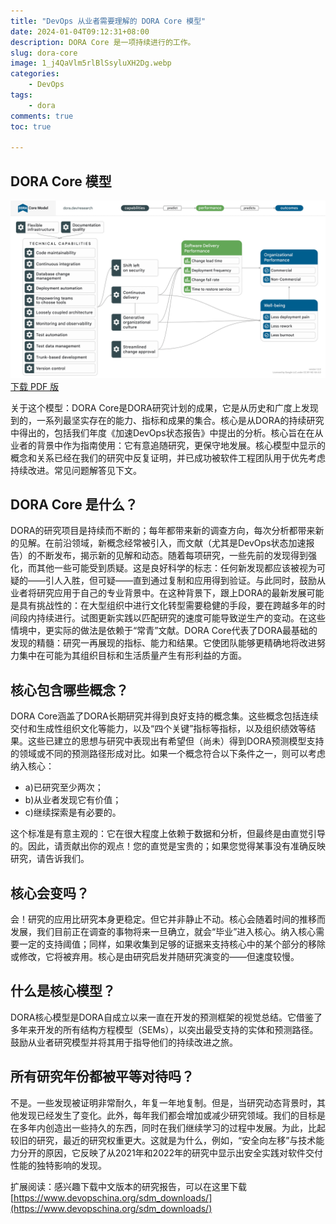 ```yaml
---
title: "DevOps 从业者需要理解的 DORA Core 模型"
date: 2024-01-04T09:12:31+08:00
description: DORA Core 是一项持续进行的工作。
slug: dora-core
image: 1_j4QaVlm5rlBlSsyluXH2Dg.webp
categories:
    - DevOps
tags:
    - dora
comments: true
toc: true

---
```


## DORA Core 模型

![DORA Core 英文版](dora-core-model-v1.2.2.webp)
[下载 PDF 版](dora-core-model-v1.2.2.pdf)

关于这个模型：DORA Core是DORA研究计划的成果，它是从历史和广度上发现到的，一系列最坚实存在的能力、指标和成果的集合。核心是从DORA的持续研究中得出的，包括我们年度《加速DevOps状态报告》中提出的分析。核心旨在在从业者的背景中作为指南使用：它有意追随研究，更保守地发展。核心模型中显示的概念和关系已经在我们的研究中反复证明，并已成功被软件工程团队用于优先考虑持续改进。常见问题解答见下文。

## DORA Core 是什么？

DORA的研究项目是持续而不断的；每年都带来新的调查方向，每次分析都带来新的见解。在前沿领域，新概念经常被引入，而文献（尤其是DevOps状态加速报告）的不断发布，揭示新的见解和动态。随着每项研究，一些先前的发现得到强化，而其他一些可能受到质疑。这是良好科学的标志：任何新发现都应该被视为可疑的——引人入胜，但可疑——直到通过复制和应用得到验证。与此同时，鼓励从业者将研究应用于自己的专业背景中。在这种背景下，跟上DORA的最新发展可能是具有挑战性的：在大型组织中进行文化转型需要稳健的手段，要在跨越多年的时间段内持续进行。试图更新实践以匹配研究的速度可能导致逆生产的变动。在这些情境中，更实际的做法是依赖于“常青”文献。DORA Core代表了DORA最基础的发现的精髓：研究一再展现的指标、能力和结果。它使团队能够更精确地将改进努力集中在可能为其组织目标和生活质量产生有形利益的方面。

## 核心包含哪些概念？

DORA Core涵盖了DORA长期研究并得到良好支持的概念集。这些概念包括连续交付和生成性组织文化等能力，以及“四个关键”指标等指标，以及组织绩效等结果。这些已建立的思想与研究中表现出有希望但（尚未）得到DORA预测模型支持的领域或不同的预测路径形成对比。如果一个概念符合以下条件之一，则可以考虑纳入核心：

* a)已研究至少两次；
* b)从业者发现它有价值；
* c)继续探索是有必要的。

这个标准是有意主观的：它在很大程度上依赖于数据和分析，但最终是由直觉引导的。因此，请贡献出你的观点！您的直觉是宝贵的；如果您觉得某事没有准确反映研究，请告诉我们。

## 核心会变吗？

会！研究的应用比研究本身更稳定。但它并非静止不动。核心会随着时间的推移而发展，我们目前正在调查的事物将来一旦确立，就会“毕业”进入核心。纳入核心需要一定的支持阈值；同样，如果收集到足够的证据来支持核心中的某个部分的移除或修改，它将被弃用。核心是由研究启发并随研究演变的——但速度较慢。

## 什么是核心模型？

DORA核心模型是DORA自成立以来一直在开发的预测框架的视觉总结。它借鉴了多年来开发的所有结构方程模型（SEMs），以突出最受支持的实体和预测路径。鼓励从业者研究模型并将其用于指导他们的持续改进之旅。

## 所有研究年份都被平等对待吗？

不是。一些发现被证明非常耐久，年复一年地复制。但是，当研究动态背景时，其他发现已经发生了变化。此外，每年我们都会增加或减少研究领域。我们的目标是在多年内创造出一些持久的东西，同时在我们继续学习的过程中发展。为此，比起较旧的研究，最近的研究权重更大。这就是为什么，例如，“安全向左移”与技术能力分开的原因，它反映了从2021年和2022年的研究中显示出安全实践对软件交付性能的独特影响的发现。

扩展阅读：感兴趣下载中文版本的研究报告，可以在这里下载[https://www.devopschina.org/sdm_downloads/](https://www.devopschina.org/sdm_downloads/)